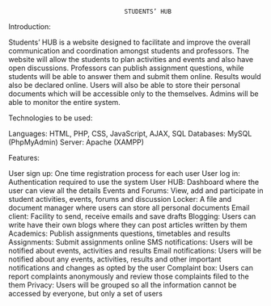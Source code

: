                                     STUDENTS’ HUB

Introduction:

Students’ HUB is a website designed to facilitate and improve the overall communication and coordination amongst students and professors. The website will allow the students to plan activities and events and also have open discussions. Professors can publish assignment questions, while students will be able to answer them and submit them online. Results would also be declared online. Users will also be able to store their personal documents which will be accessible only to the themselves. Admins will be able to monitor the entire system.

Technologies to be used:

Languages: HTML, PHP, CSS, JavaScript, AJAX, SQL 
Databases: MySQL (PhpMyAdmin) 
Server: Apache (XAMPP)

Features:

User sign up: One time registration process for each user 
User log in: Authentication required to use the system 
User HUB: Dashboard where the user can view all the details 
Events and Forums: View, add and participate in student activities, events, forums and discussion 
Locker: A file and document manager where users can store all personal documents 
Email client: Facility to send, receive emails and save drafts 
Blogging: Users can write have their own blogs where they can post articles written by them 
Academics: Publish assignments questions, timetables and results 
Assignments: Submit assignments online 
SMS notifications: Users will be notified about events, activities and results 
Email notifications: Users will be notified about any events, activities, results and other important notifications and changes as opted by the user 
Complaint box: Users can report complaints anonymously and review those complaints filed to the them 
Privacy: Users will be grouped so all the information cannot be accessed by everyone, but only a set of users
